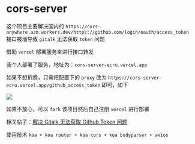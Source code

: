 # cors-server

这个项目主要解决国内的 `https://cors-anywhere.azm.workers.dev/https://github.com/login/oauth/access_token` 接口被墙导致 `gitalk` 无法获取 `token` 问题

借助 `vercel` 部署服务来进行接口转发

我个人部署了服务，地址为：`cors-server-ecru.vercel.app`

如果不想折腾，只需把配置下的 `proxy` 改为 `https://cors-server-ecru.vercel.app/github_access_token` 即可，如下

![](https://fastly.jsdelivr.net/gh/Dedicatus546/image@main/202207261450438.avif)

如果不放心，可以 `fork` 该项目然后自己注册 `vercel` 进行部署

相关帖子：[解决 Gitalk 无法获取 Github Token 问题](https://prohibitorum.top/7cc2c97a15b4.html)

使用技术 `koa + koa router + koa cors + koa bodyparser + axios`
